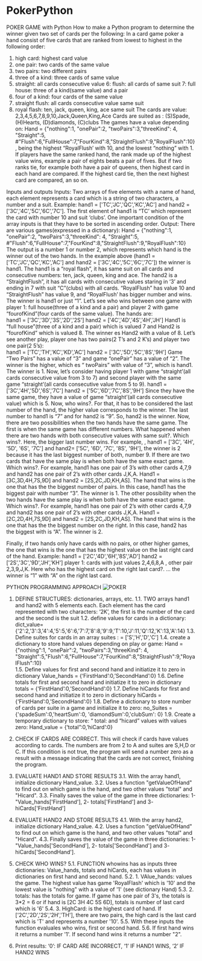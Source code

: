 # PokerPython
POKER GAME with Python
How to make a Python program to determine the winner given two set of cards per the following:   In a card game poker a hand consist of five cards that are ranked from lowest to highest in the following order:
1.	high card: highest card value
2.	one pair: two cards of the same value
3.	two pairs: two different pairs
4.	three of a kind: three cards of same value
5.	straight: all cards consecutive value 6: flush: all cards of same suit 7: full house: three of a kind(same value) and a pair
6.	four of a kind: four cards of the same value
7.	straight flush: all cards consecutive value same suit
8.	royal flash: ten, jack, queen, king, ace same suit
The cards are value: 2,3,4,5,6,7,8,9,10,Jack,Queen,King,Ace
Cards are suited as : (S)Spade, (H)Hearts, (D)diamonds, (C)clubs
The games have a value depending on:
Hand = {"nothing":1, "onePair":2, "twoPairs":3,"threeKind": 4, "Straight":5,
#"Flush":6,"FullHouse":7,"FourKind":8,"StraightFlush":9,"RoyalFlush":10}, being the highest “RoyalFlush’ with 10, and the lowest “nothing” with 1.
If players have the same ranked hand, the rank made up of the highest value wins, example a pair of eights beats a pair of fives.
But if two ranks tie, for example both have a pair of queens, then highest card in each hand are compared. If the highest card tie, then the next highest card are compared, an so on.

Inputs and outputs
Inputs:
Two arrays of five elements with a name of hand, each element represents a card which  is a string of two characters, a number and a suit.  Example: hand1 = ['TC','JC','QC','KC','AC'] and hand2 = ['3C','4C','5C','6C','7C'].  The first element of hand1 is “TC’ which represent the card with number 10 and suit ‘clubs’. One important condition of the array inputs is that they have to be sorted in ascending order.
Output:
There are various games(expressed in a dictionary):
Hand = {"nothing":1, "onePair":2, "twoPairs":3,"threeKind": 4, "Straight":5,
#"Flush":6,"FullHouse":7,"FourKind":8,"StraightFlush":9,"RoyalFlush":10}
The output is a number 1 or number 2, which represents which hand is the winner  out of the two hands. In the example above (hand1 = ['TC','JC','QC','KC','AC'] and hand2 = ['3C','4C','5C','6C','7C']) the winner is hand1.  The hand1 is a “royal flash”,  it has same suit on all cards and consecutive  numbers: ten, jack, queen, king and ace.  The hand2 is a “StraightFlush”, it has all cards with consecutive values staring in ‘3’ and ending in 7 with suit “C”(clubs) with all cards.
“RoyalFlush” has value 10 and “StraightFlush” has value 9, and “RoyalFlush’ has bigger number and wins. The winner is hand1 or just “1”.
Let’s see who wins between one game with   player 1: full house(three of a kind and a pair) and player 2 with game “fourofKind”(four cards of the same value).  The hands are:                          
hand1 = ['3C','3D','3S','2D','2S']
hand2 = ['4C','4D','4S','4H','JH']
Hand1 is “full house”(three of a kind and a pair)  which is valued  7 and Hand2 is “fourofKind”  which is  valued 8.  The winner es Hand2 with a value of 8.
Let’s see another play, player one has  two pairs(2 T’s and 2 K’s) and player two one pair(2 5’s):                                  
hand1 = ['TC','TH','KC','KD','AC']
hand2 = ['3C','5D','5C','8S','9H']
Game “Two Pairs” has a value of “3” and game “onePair” has a value of “2”.  The winner is the higher, which es “	twoPairs” with value of “3”, which is hand1. The winner is 1.
Now, let’s consider having player 1 with game “straight’(all cards consecutive value from 3 to 7) and  second player with the same game “straight’(all cards consecutive value from 5 to 9). hand1 = ['3C','4H','5D','6S','7C']
hand2 = ['5C','6D','7C','8S','9H']
Since they have the same game, they have a value of game “straight’(all cards consecutive value) which is 5.  Now, who wins?.  For that, it has to be considered the last number of the hand, the higher value corresponds to the winner.  The last number to hand1 is “7” and for hand2 is “9”. So, hand2 is the winner.
Now, there are two possibilities when the two hands have the same game.  The first is when the same game has different numbers.  What happened when there are two hands with both consecutive values with same suit?.   Which wins?. Here, the bigger last number wins.  For example, , hand1 = ['3C', '4H', '5D', '6S', '7C'] and hand2= ['5C', '6D', '7C', '8S', '9H'], the winner is 2 because it has the last biggest number of both, number 9.
If there are two cards that  have the same play is when both have the same exact game. Which wins?.  For example, hand1 has one pair of 3’s  with other cards 4,7,9 and hand2 has one pair of 2’s with other cards J,K,A.  Hand1 = [3C,3D,4H,7S,9D]  and hand2 = [2S,2C,JD,KH,AS].  The hand that wins is the one that has the the biggest number of pairs. In this case, hand1 has the biggest pair with number “3”. The winner is 1.
The other possibility  when the two hands have the same play is when both have the same exact game. Which wins?.  For example, hand1 has one pair of 2’s  with other cards 4,7,9 and hand2 has one pair of 2’s with other cards J,K,A.  Hand1 = [2C,2D,4H,7S,9D]  and hand2 = [2S,2C,JD,KH,AS].  The hand that wins is the one that has the the biggest number on the right. In this case, hand2 has the biggest with is “A”. The winner is 2.

Finally, if two hands only have cards with no pairs, or other higher games, the one that wins is the one that has the highest value on the last right card of the hand. Example: 
hand1 = ['2C','4D','6H','8S','AD']
hand2 = ['2S','3C','9D','JH','KH']
 player 1: cards with just values 2,4,6,8,A , other pair 2,3,9,J,K. Here who has the highest card on the right last card?. ... the winner is “1” with “A” on the right last card.    

PYTHON PROGRAMMING APPROACH
![POKER](https://user-images.githubusercontent.com/53232113/175833265-04d9f07b-00d4-463b-9b45-d45dbceb18c3.png)

1.	DEFINE STRUCTURES: dictionaries, arrays, etc.
1.1.	  TWO arrays hand1 and hand2 with 5 elements each. Each element has the card represented with two characters: ‘2K’, the first is the number of the card and the second is the suit 
1.2.	define values for cards in a dictionary: dict_value={'2':2,'3':3,'4':4,'5':5,'6':6,'7':7,'8':8,'9':9,'T':10,'J':11,'Q':12,'K':13,'A':14}
1.3.	Define  suites for cards  in an array  suites : = ['S','H','D','C']
1.4.	create a dictionary to store hand values depending on play or game:  Hand = {"nothing":1, "onePair":2, "twoPairs":3,"threeKind": 4, "Straight":5,"Flush":6,"FullHouse":7,"FourKind":8,"StraightFlush":9,"RoyalFlush":10}  
1.5.	Define values for first and second hand and initiatize it to zero in dictionary Value_hands = {‘FirstHand’:0,’SecondHand’:0}
1.6.	Define totals  for first and second hand and initiatize it to zero in dictionary totals = {‘FirstHand’:0,’SecondHand’:0}
1.7.	Define hiCards  for first and second hand and initiatize it to zero in dictionary hiCards = {‘FirstHand’:0,’SecondHand’:0}
1.8.	Define a dictionary to store number of cards per suite in a game and initialize it to zero:    no_Suites = {'spadeSum':0,'heartSum':0, 'diamondSum':0,'clubSum': 0}
1.9.	Create a temporary  dictionary to store: “ total: and “hicard” values with values zero: Hand_value = {‘total”:0,’hiCard’:0}

2.	CHECK IF CARDS ARE CORRECT.  This will check if cards have values according to cards. The numbers are from 2 to A and suites are S,H,D or C.  If this condition is not true, the program will send a number zero as a result with a message indicating that the cards are not correct, finishing the program.
3.	EVALUATE HAND1 AND STORE RESULTS
3.1.	With the array hand1,  initialize dictionary Hand_value.
3.2.	Uses a function "getValueOfHand" to find out  on which game is the hand, and  two other values "total" and "Hicard".
3.3.	Finally saves the value of the game in three dictionaries: 1- "Value_hands['FirstHand'], 2- totals['FirstHand'] and  3- hiCards['FirstHand']
4.	EVALUATE HAND2 AND STORE RESULTS
4.1.	With the array hand2,  initialize dictionary Hand_value.
4.2.	Uses a function "getValueOfHand" to find out  on which game is the hand, and  two other values "total" and "Hicard".
4.3.	Finally saves the value of the game in three dictionaries: 1- "Value_hands['SecondHand'], 2- totals['SecondHand'] and  3- hiCards['SecondHand'].
5.	CHECK WHO WINS?
5.1.	FUNCTION whowins has as inputs three dictionaries:  Value_hands, totals and hiCards, each has values     in dictionaries on first hand and second hand.
5.2.	    1. VAlue_hands:  values the game. The highest value has game 'RoyalFlash' which is '10' and the lowest value is    "nothing" with a value of '1' (see dictionary Hand)
5.3.	    2. totals: has the totals for game.  If game has one pair of 3's, the totals is 3*2 = 6 or if hand is     [2C 3H 4C 5S 6D], totals is number of last card which is '6'
5.4.	    3. HighCard: is the highest card of hand. If ['2C','2D','2S','2H','TH'], there are two pairs, the high card      is the last card which is 'T' and represents a number '10'.
5.5.	    With these inputs the function evaluales who wins, first or second hand.
5.6.	    If first hand wins it returns a number '1'. If second hand wins it returns a number "2".
6.	Print results:  ‘0’: IF CARD ARE INCORRECT, ‘1’ IF HAND1 WINS, ‘2’ IF HAND2 WINS



